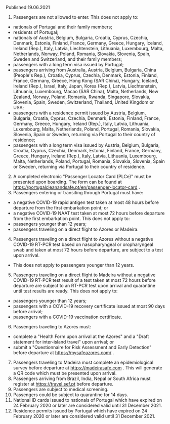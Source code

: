 Published 19.06.2021
1. Passengers are not allowed to enter.
This does not apply to:
- nationals of Portugal and their family members;
- residents of Portugal;
- nationals of Austria, Belgium, Bulgaria, Croatia, Cyprus, Czechia, Denmark, Estonia, Finland, France, Germany, Greece, Hungary, Iceland, Ireland (Rep.), Italy, Latvia, Liechtenstein, Lithuania, Luxembourg, Malta, Netherlands, Norway, Poland, Romania, Slovakia, Slovenia, Spain, Sweden and Switzerland, and their family members;
- passengers with a long term visa issued by Portugal;
- passengers arriving from Australia, Austria, Belgium, Bulgaria, China (People's Rep.), Croatia, Cyprus, Czechia, Denmark, Estonia, Finland, France, Germany, Greece, Hong Kong (SAR China), Hungary, Iceland, Ireland (Rep.), Israel, Italy, Japan, Korea (Rep.), Latvia, Liechtenstein, Lithuania, Luxembourg, Macao (SAR China), Malta, Netherlands, New Zealand, Norway, Poland, Romania, Rwanda, Singapore, Slovakia, Slovenia, Spain, Sweden, Switzerland, Thailand, United Kingdom or USA;
- passengers with a residence permit issued by Austria, Belgium, Bulgaria, Croatia, Cyprus, Czechia, Denmark, Estonia, Finland, France, Germany, Greece, Hungary, Ireland (Rep.), Italy, Latvia, Lithuania, Luxembourg, Malta, Netherlands, Poland, Portugal, Romania, Slovakia, Slovenia, Spain or Sweden, returning via Portugal to their country of residence;
- passengers with a long term visa issued by Austria, Belgium, Bulgaria, Croatia, Cyprus, Czechia, Denmark, Estonia, Finland, France, Germany, Greece, Hungary, Ireland (Rep.), Italy, Latvia, Lithuania, Luxembourg, Malta, Netherlands, Poland, Portugal, Romania, Slovakia, Slovenia, Spain or Sweden, returning via Portugal to their country of residence.
2. A completed electronic "Passenger Locator Card (PLCe)" must be presented upon boarding. The form can be found at <a href="https://portugalcleanandsafe.pt/en/passenger-locator-card">https://portugalcleanandsafe.pt/en/passenger-locator-card</a> .
3. Passengers entering or transiting through Portugal must have:
- a negative COVID-19 rapid antigen test taken at most 48 hours before departure from the first embarkation point; or
- a negative COVID-19 NAAT test taken at most 72 hours before departure from the first embarkation point.
This does not apply to:
- passengers younger than 12 years;
- passengers traveling on a direct flight to Azores or Madeira.
4. Passengers traveling on a direct flight to Azores without a negative COVID-19 RT-PCR test based on nasopharyngeal or oropharyngeal swab and taken at most 72 hours before departure, are subject to a test upon arrival.
- This does not apply to passengers younger than 12 years.
5. Passengers traveling on a direct flight to Madeira without a negative COVID-19 RT-PCR test result of a test taken at most 72 hours before departure are subject to an RT-PCR test upon arrival and quarantine until test results are ready.
This does not apply to:
- passengers younger than 12 years;
- passengers with a COVID-19 recovery certificate issued at most 90 days before arrival;
- passengers with a COVID-19 vaccination certificate.
6. Passengers traveling to Azores must:
- complete a "Health Form upon arrival at the Azores" and a "Draft statement for inter-island travel" upon arrival; or
- submit a "Questionnaire for Risk Assessment and Early Detection" before departure at <a href="https://mysafeazores.com/">https://mysafeazores.com/</a> .
7. Passengers traveling to Madeira must complete an epidemiological survey before departure at <a href="https://madeirasafe.com">https://madeirasafe.com</a> . This will generate a QR code which must be presented upon arrival.
8. Passengers arriving from Brazil, India, Nepal or South Africa must register at <a href="https://travel.sef.pt">https://travel.sef.pt</a> before departure.
9. Passengers are subject to medical screening.
10. Passengers could be subject to quarantine for 14 days.
11. National ID cards issued to nationals of Portugal which have expired on 24 February 2020 or later are considered valid until 31 December 2021.
12. Residence permits issued by Portugal which have expired on 24 February 2020 or later are considered valid until 31 December 2021.

